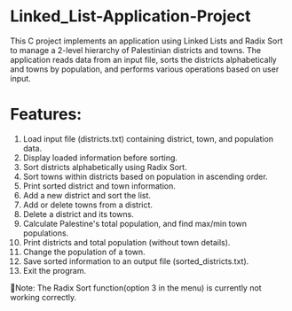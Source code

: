 # Linked_List-Application-Project
This C project implements an application using Linked Lists and Radix Sort to manage a 2-level hierarchy of Palestinian districts and towns. The application reads data from an input file, sorts the districts alphabetically and towns by population, and performs various operations based on user input.
# Features:
1. Load input file (districts.txt) containing district, town, and population data.
2. Display loaded information before sorting.
3. Sort districts alphabetically using Radix Sort.
4. Sort towns within districts based on population in ascending order.
5. Print sorted district and town information.
6. Add a new district and sort the list.
7. Add or delete towns from a district.
8. Delete a district and its towns.
9. Calculate Palestine's total population, and find max/min town populations.
10. Print districts and total population (without town details).
11. Change the population of a town.
12. Save sorted information to an output file (sorted_districts.txt).
13. Exit the program.

🔧Note: The Radix Sort function(option 3 in the menu) is currently not working correctly.


